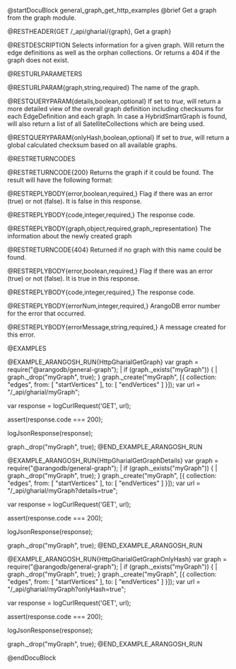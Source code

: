 
@startDocuBlock general_graph_get_http_examples
@brief Get a graph from the graph module.

@RESTHEADER{GET /_api/gharial/{graph}, Get a graph}

@RESTDESCRIPTION
Selects information for a given graph.
Will return the edge definitions as well as the orphan collections.
Or returns a 404 if the graph does not exist.

@RESTURLPARAMETERS

@RESTURLPARAM{graph,string,required}
The name of the graph.

@RESTQUERYPARAM{details,boolean,optional}
If set to *true*, will return a more detailed view of the overall
graph definition including checksums for each EdgeDefinition and
each graph. In case a HybridSmartGraph is found, will also return
a list of all SatelliteCollections which are being used.

@RESTQUERYPARAM{onlyHash,boolean,optional}
If set to *true*, will return a global calculated checksum based
on all available graphs.

@RESTRETURNCODES

@RESTRETURNCODE{200}
Returns the graph if it could be found.
The result will have the following format:

@RESTREPLYBODY{error,boolean,required,}
Flag if there was an error (true) or not (false).
It is false in this response.

@RESTREPLYBODY{code,integer,required,}
The response code.

@RESTREPLYBODY{graph,object,required,graph_representation}
The information about the newly created graph

@RESTRETURNCODE{404}
Returned if no graph with this name could be found.

@RESTREPLYBODY{error,boolean,required,}
Flag if there was an error (true) or not (false).
It is true in this response.

@RESTREPLYBODY{code,integer,required,}
The response code.

@RESTREPLYBODY{errorNum,integer,required,}
ArangoDB error number for the error that occurred.

@RESTREPLYBODY{errorMessage,string,required,}
A message created for this error.

@EXAMPLES

@EXAMPLE_ARANGOSH_RUN{HttpGharialGetGraph}
  var graph = require("@arangodb/general-graph");
| if (graph._exists("myGraph")) {
|    graph._drop("myGraph", true);
  }
  graph._create("myGraph", [{
    collection: "edges",
    from: [ "startVertices" ],
    to: [ "endVertices" ]
  }]);
  var url = "/_api/gharial/myGraph";

  var response = logCurlRequest('GET', url);

  assert(response.code === 200);

  logJsonResponse(response);

  graph._drop("myGraph", true);
@END_EXAMPLE_ARANGOSH_RUN

@EXAMPLE_ARANGOSH_RUN{HttpGharialGetGraphDetails}
var graph = require("@arangodb/general-graph");
| if (graph._exists("myGraph")) {
|    graph._drop("myGraph", true);
}
graph._create("myGraph", [{
collection: "edges",
from: [ "startVertices" ],
to: [ "endVertices" ]
}]);
var url = "/_api/gharial/myGraph?details=true";

var response = logCurlRequest('GET', url);

assert(response.code === 200);

logJsonResponse(response);

graph._drop("myGraph", true);
@END_EXAMPLE_ARANGOSH_RUN

@EXAMPLE_ARANGOSH_RUN{HttpGharialGetGraphOnlyHash}
var graph = require("@arangodb/general-graph");
| if (graph._exists("myGraph")) {
|    graph._drop("myGraph", true);
}
graph._create("myGraph", [{
collection: "edges",
from: [ "startVertices" ],
to: [ "endVertices" ]
}]);
var url = "/_api/gharial/myGraph?onlyHash=true";

var response = logCurlRequest('GET', url);

assert(response.code === 200);

logJsonResponse(response);

graph._drop("myGraph", true);
@END_EXAMPLE_ARANGOSH_RUN

@endDocuBlock
